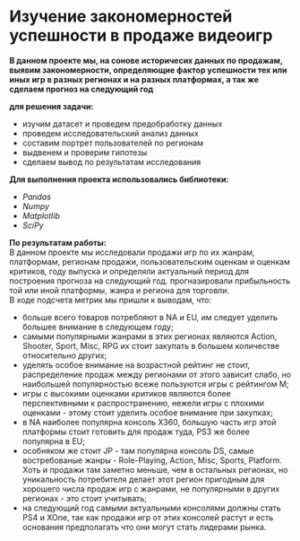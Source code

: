 #  Изучение закономерностей успешности в продаже видеоигр

**В данном проекте мы, на сонове историчесих данных по продажам, выявим закономерности, определяющие фактор успешности тех или иных игр в разных регионах и на разных платформах, а так же сделаем прогноз на следующий год**
    
**для решения задачи:**  
- изучим датасет и проведем предобработку данных  
- проведем исследовательский анализ данных  
- составим портрет пользователей по регионам  
- выдвенем и проверим гипотезы  
- сделаем вывод по результатам исследования  

**Для выполнения проекта использовались библиотеки:**  
- *Pandas*  
- *Numpy*   
- *Matplotlib*  
- *SciPy*

**По результатам работы:**  
В данном проекте мы исследовали продажи игр по их жанрам, платформам, регионам продажи, пользовательским оценкам и оценкам критиков, году выпуска и определяли актуальный период для построения прогноза на следующий год. прогназировали прибыльность той или иной платформы, жанра и региона для торговли.  
В ходе подсчета метрик мы пришли к выводам, что:  
- больше всего товаров потребляют в NA и EU, им следует уделить большее внимание в следующем году;
- самыми популярными жанрами в этих регионах являются Action, Shooter, Sport, Misc, RPG их стоит закупать в большем количестве относительно других;
- уделять особое внимание на возрастной рейтинг не стоит, распределение продаж между регионами от этого зависит слабо, но наибольшей популярностью всеже пользуются игры с рейтингом М;
- игры с высокими оценками критиков являются более перспективными к распространению, нежели игры с плохими оценками - этому стоит уделить особое внимание при закупках;
- в NA наиболее популярна консоль X360, большую часть игр этой платформы стоит готовить для продаж туда, PS3 же более популярна в EU;
- особняком же стоит JP - там популярна консоль DS, самые востребованые жанры - Role-Playing, Action, Misc, Sports, Platform. Хоть и продажи там заметно меньше, чем в остальных регионах, но уникальность потребителя делает этот регион пригодным для хорошего числа продаж игр с жанрами, не популярными в других регионах - это стоит учитывать;
- на следующий год самыми актуальными консолями должны стать PS4 и XOne, так как продажи игр от этих консолей растут и есть основания предполагать что они могут стать лидерами рынка.
